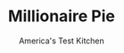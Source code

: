 ---
layout: ../../layouts/MarkdownPostLayout.astro
title: Millionaire Pie
author: America's Test Kitchen
pubDate: 2023-03-15
description: "This pie is so named because its rich (from eggs and cream), its gold (from lots of crushed pineapple), and its supposed to taste like a million bucks. In our recipe, we move the pecans from the filling to the cookie crust to produce a smooth, fluffy filling free from distracting chunks."
image_url: https://res.cloudinary.com/hksqkdlah/image/upload/ar_1:1,c_fill,dpr_2.0,f_auto,fl_lossy.progressive.strip_profile,g_faces:auto,q_auto:low,w_344/6916_sfs-millionairepie03-279200
tags: ["Desserts or Baked Goods","Dessert Pies"]
calories: 4514
protein: 13
carbohydrates: 35
fats: 
fiber: 2
ingredients: ["12 , Pecan Sandies, broken into rough pieces (about 2 1/2 cups) (see note)","1/2 cup, pecans, chopped","2 tablespoons, unsalted butter, melted","1 can, crushed pineapple packed in juice (20 ounces)","1/2 cup (3½ ounces) plus 1 tablespoon, sugar, divided",", Salt","3 , large egg yolks","1 , (3-ounce) box pineapple-flavored gelatin","1 cup, frozen pineapple juice concentrate, thawed, divided","2 cups, heavy cream, chilled"]
serves: 8
time: "1½ hours, plus 30 minutes cooling and 5¾ hours chilling"
instructions: ["For the crust: Adjust oven rack to middle position and heat oven to 350 degrees. Grind cookies and pecans in food processor to fine crumbs. Add butter and pulse until combined. Press crumbs into bottom and sides of 9-inch pie plate and refrigerate until firm, about 20 minutes. Bake until lightly browned and set, about 15 minutes. Cool completely.","For the pie: Cook crushed pineapple, 1/4 cup sugar, and pinch salt in large nonstick skillet over medium-high heat, stirring occasionally, until liquid evaporates and pineapple is lightly browned, about 15 minutes. Scrape mixture into food processor and process until very smooth, about 1 minute; set aside.","Whisk yolks, 1/4 cup sugar, and 1/4 teaspoon salt in medium bowl. Combine gelatin and 1/2 cup pineapple juice concentrate in medium saucepan and let sit until gelatin softens, about 5 minutes. Cook over medium heat until gelatin dissolves and mixture is very hot but not boiling, about 2 minutes. Whisking vigorously, slowly add gelatin mixture to egg yolks. Return mixture to saucepan and cook, stirring constantly, until slightly thickened, about 2 minutes. Off heat, stir in remaining 1/2 cup pineapple juice concentrate and processed pineapple mixture. Pour into clean large bowl and refrigerate until set, about 1 1/2 hours.","With electric mixer on medium-high speed, whip cream and remaining 1 tablespoon sugar to stiff peaks, about 3 minutes. Whisk 1 cup whipped cream into gelatin mixture until completely incorporated. Using rubber spatula, fold additional 1 cup whipped cream into gelatin mixture until no streaks of white remain. Scrape mixture into cooled pie shell and smooth top. Spread remaining whipped cream evenly over filling and refrigerate until firm, at least 4 hours. Serve."]
nutrition: ["252 mg Potassium","137 mg Phosphorus","82 mg Calcium","1 mg Iron","48 mg Magnesium","517 mg Sodium","1 mg Zinc","43 g Fat","17 g Monounsaturated","6 g Polyunsaturated","8 mg Vitamin C","158 mg Cholesterol","17 g Saturated","2 g Fiber","28 µg Folate (food)","29 g Sugars","3 µg Vitamin K","114 g Water","35 g Carbs","28 µg Folate equivalent (total)","13 g Protein","1 mg Vitamin E","294 µg Vitamin A","564 kcal Energy","23 g Sugars, added","4514 calories"]
notes: "Pecan Sandies are the brand name of a cookie made by Keebler; any pecan shortbread cookie will work in this recipe. If desired, top the finished pie with 1/4 cup toasted and chopped pecans or 1/2 cup toasted sweetened flaked coconut."
---